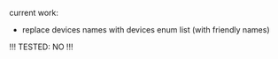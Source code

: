 current work:
- replace devices names with devices enum list (with friendly names)

!!! TESTED: NO !!!